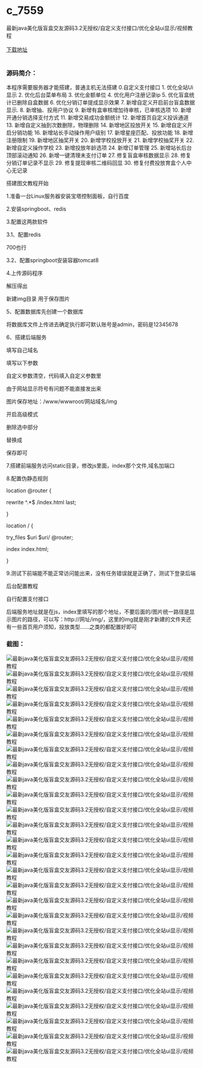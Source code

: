 # c_7559
最新java美化版盲盒交友源码3.2无授权/自定义支付接口/优化全站ui显示/视频教程
<br/></br>
[下载地址](https://www.uuid2.com/7559.html "下载地址")
<br/></br>
<h3>源码简介：</h3>
<p>本程序需要服务器才能搭建，普通主机无法搭建
0.自定义支付接口
1. 优化全站Ui显示
2. 优化后台菜单布局
3. 优化金额单位
4. 优化用户注册记录ip
5. 优化盲盒统计已删除自盒数据
6. 优化分销订单提成显示效果
7. 新增自定义开启前台盲盒数据显示.
8. 新增抽、投用户协议
9. 新增有盒审核增加待审核，已审核选项
10. 新增开通分销选择支付方式
11. 新增交易成功金额统计
12. 新增首页自定义投诉通道
13. 新增自定义抽到次数删除，物理删除
14. 新增地区投放开关
15. 新增自定义开启分销功能
16. 新增站长手动操作用户级别
17. 新增星座匹配、投放功能
18. 新增注册限制
19. 新增地区抽奖开关
20. 新增学校投放开关
21. 新增学校抽奖开关
22. 新增自定义操作学校
23. 新增投放年龄选项
24. 新增订单管理
25. 新增站长后台顶部滚动通知
26. 新增一键清理未支付订单
27. 修复盲盒审核数据显示
28. 修复分销订单记录不显示
29. 修复提现审核二维码回显
30. 修复付费投放育盒个人中心无记录<p>
<p>搭建图文教程开始<p>
<p>1.准备一台Linux服务器安装宝塔控制面板，自行百度<p>
<p>2.安装springboot、redis<p>
<p>3.配置这两款软件<p>
<p>3.1、配置redis<p>
<p>700也行<p>
<p>3.2、配置springboot安装容器tomcat8<p>
<p>4.上传源码程序<p>
<p>解压得出<p>
<p>新建img目录 用于保存图片<p>
<p>5、配置数据库先创建一个数据库<p>
<p>将数据库文件上传进去确定执行即可默认账号是admin，密码是12345678<p>
<p>6、搭建后端服务<p>
<p>填写自己域名<p>
<p>填写以下参数<p>
<p>自定义参数清空，代码填入自定义参数里<p>
<p>由于网站显示符号有问题不能直接发出来<p>
<p>图片保存地址：/www/wwwroot/网站域名/img<p>
<p>开启高级模式<p>
<p>删除选中部分<p>
<p>替换成<p>
<p>保存即可<p>
<p>7.搭建前端服务访问static目录，修改js里面，index那个文件,域名加端口<p>
<p>8.配置伪静态规则<p>
<p>location @router {<p>
<p>rewrite ^.*$ /index.html last;<p>
<p>}<p>
<p>location / {<p>
<p>try_files $uri $uri/ @router;<p>
<p>index index.html;<p>
<p>}<p>
<p>9.测试下前端能不能正常访问能出来，没有任务错误就是正确了，测试下登录后端<p>
<p>后台配置教程<p>
<p>自行配置支付接口<p>
<p>后端服务地址就是在js，index里填写的那个地址，不要后面的/图片统一路径是显示图片的路径，可以写：http://网址/img/，这里的img就是刚才新建的文件夹还有一些首页用户须知，投放类型……之类的都配置好即可<p>
<h3>截图：</h3>
<img src="https://www.uuid2.com/wp-content/uploads/img/pro/20211029/16354764233435.jpg" alt="最新java美化版盲盒交友源码3.2无授权/自定义支付接口/优化全站ui显示/视频教程"><img src="https://www.uuid2.com/wp-content/uploads/img/pro/20211029/16354764248987.jpg" alt="最新java美化版盲盒交友源码3.2无授权/自定义支付接口/优化全站ui显示/视频教程"><img src="https://www.uuid2.com/wp-content/uploads/img/pro/20211029/16354764266956.jpg" alt="最新java美化版盲盒交友源码3.2无授权/自定义支付接口/优化全站ui显示/视频教程"><img src="https://www.uuid2.com/wp-content/uploads/img/pro/20211029/16354771116545.png" alt="最新java美化版盲盒交友源码3.2无授权/自定义支付接口/优化全站ui显示/视频教程"><img src="https://www.uuid2.com/wp-content/uploads/img/pro/20211029/16354771113130.png" alt="最新java美化版盲盒交友源码3.2无授权/自定义支付接口/优化全站ui显示/视频教程"><img src="https://www.uuid2.com/wp-content/uploads/img/pro/20211029/1635477137999.png" alt="最新java美化版盲盒交友源码3.2无授权/自定义支付接口/优化全站ui显示/视频教程"><img src="https://www.uuid2.com/wp-content/uploads/img/pro/20211029/16354771558675.png" alt="最新java美化版盲盒交友源码3.2无授权/自定义支付接口/优化全站ui显示/视频教程"><img src="https://www.uuid2.com/wp-content/uploads/img/pro/20211029/16354771658158.png" alt="最新java美化版盲盒交友源码3.2无授权/自定义支付接口/优化全站ui显示/视频教程"><img src="https://www.uuid2.com/wp-content/uploads/img/pro/20211029/16354771768789.png" alt="最新java美化版盲盒交友源码3.2无授权/自定义支付接口/优化全站ui显示/视频教程"><img src="https://www.uuid2.com/wp-content/uploads/img/pro/20211029/16354771876181.png" alt="最新java美化版盲盒交友源码3.2无授权/自定义支付接口/优化全站ui显示/视频教程"><img src="https://www.uuid2.com/wp-content/uploads/img/pro/20211029/16354772006233.png" alt="最新java美化版盲盒交友源码3.2无授权/自定义支付接口/优化全站ui显示/视频教程"><img src="https://www.uuid2.com/wp-content/uploads/img/pro/20211029/16354772138533.png" alt="最新java美化版盲盒交友源码3.2无授权/自定义支付接口/优化全站ui显示/视频教程"><img src="https://www.uuid2.com/wp-content/uploads/img/pro/20211029/16354772452044.png" alt="最新java美化版盲盒交友源码3.2无授权/自定义支付接口/优化全站ui显示/视频教程"><img src="https://www.uuid2.com/wp-content/uploads/img/pro/20211029/16354772455139.png" alt="最新java美化版盲盒交友源码3.2无授权/自定义支付接口/优化全站ui显示/视频教程"><img src="https://www.uuid2.com/wp-content/uploads/img/pro/20211029/16354772457376.png" alt="最新java美化版盲盒交友源码3.2无授权/自定义支付接口/优化全站ui显示/视频教程"><img src="https://www.uuid2.com/wp-content/uploads/img/pro/20211029/16354772694623.png" alt="最新java美化版盲盒交友源码3.2无授权/自定义支付接口/优化全站ui显示/视频教程"><img src="https://www.uuid2.com/wp-content/uploads/img/pro/20211029/16354772703278.png" alt="最新java美化版盲盒交友源码3.2无授权/自定义支付接口/优化全站ui显示/视频教程"><img src="https://www.uuid2.com/wp-content/uploads/img/pro/20211029/16354772831425.png" alt="最新java美化版盲盒交友源码3.2无授权/自定义支付接口/优化全站ui显示/视频教程"><img src="https://www.uuid2.com/wp-content/uploads/img/pro/20211029/16354772957713.png" alt="最新java美化版盲盒交友源码3.2无授权/自定义支付接口/优化全站ui显示/视频教程"><img src="https://www.uuid2.com/wp-content/uploads/img/pro/20211029/16354773063655.png" alt="最新java美化版盲盒交友源码3.2无授权/自定义支付接口/优化全站ui显示/视频教程"><img src="https://www.uuid2.com/wp-content/uploads/img/pro/20211029/16354773188172.png" alt="最新java美化版盲盒交友源码3.2无授权/自定义支付接口/优化全站ui显示/视频教程"><img src="https://www.uuid2.com/wp-content/uploads/img/pro/20211029/16354773267598.png" alt="最新java美化版盲盒交友源码3.2无授权/自定义支付接口/优化全站ui显示/视频教程"><img src="https://www.uuid2.com/wp-content/uploads/img/pro/20211029/16354773554523.jpg" alt="最新java美化版盲盒交友源码3.2无授权/自定义支付接口/优化全站ui显示/视频教程"><img src="https://www.uuid2.com/wp-content/uploads/img/pro/20211029/16354773743717.jpg" alt="最新java美化版盲盒交友源码3.2无授权/自定义支付接口/优化全站ui显示/视频教程"><img src="https://www.uuid2.com/wp-content/uploads/img/pro/20211029/16354773759807.jpg" alt="最新java美化版盲盒交友源码3.2无授权/自定义支付接口/优化全站ui显示/视频教程"><img src="https://www.uuid2.com/wp-content/uploads/img/pro/20211029/16354774538815.jpg" alt="最新java美化版盲盒交友源码3.2无授权/自定义支付接口/优化全站ui显示/视频教程"><img src="https://www.uuid2.com/wp-content/uploads/img/pro/20211029/16354774873067.jpg" alt="最新java美化版盲盒交友源码3.2无授权/自定义支付接口/优化全站ui显示/视频教程">
